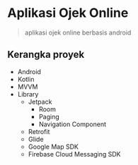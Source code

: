 # Aplikasi Ojek Online

> aplikasi ojek online berbasis android

## Kerangka proyek
- Android
- Kotlin
- MVVM
- Library
    - Jetpack
        - Room
        - Paging
        - Navigation Component
    - Retrofit
    - Glide
    - Google Map SDK
    - Firebase Cloud Messaging SDK